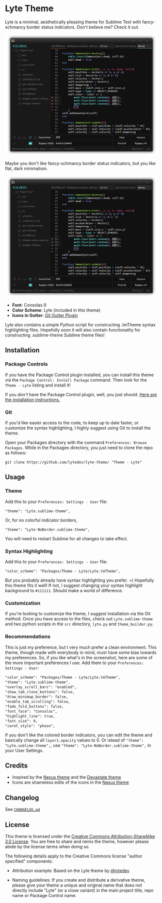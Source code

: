 # Lyte Theme

Lyte is a minimal, aesthetically pleasing theme for Sublime Text with fancy-schmancy border status indicators. Don't believe me? Check it out.

![Lyte Theme clean][3]

Maybe you don't like fancy-schmancy border status indicators, but you like flat, dark minimalism.

![Lyte Theme NoBorder][8]

* **Font**: Consolas 9
* **Color Scheme**: Lyte (included in this theme)
* **Icons in Gutter**: [Git Gutter Plugin][7]

Lyte also contains a simple Python script for constructing .tmTheme syntax highlighting files. Hopefully soon it will also contain functionality for constructing .sublime-theme Sublime theme files!

## Installation

### Package Controls

If you have the Package Control plugin installed, you can install this theme via the `Package Control: Install Package` command. Then look for the `Theme - Lyte` listing and install it!

If you *don't* have the Package Control plugin, well, you just should. [Here are the installation instructions.][4]

### Git

If you'd like easier access to the code, to keep up to date faster, or customize the syntax highlighting, I highly suggest using Git to install the theme.

Open your Packages directory with the command `Preferences: Browse Packages`. While in the Packages directory, you just need to clone the repo as follows:

    git clone https://github.com/lytedev/lyte-theme/ "Theme - Lyte"

## Usage

### Theme

Add this to your `Preferences: Settings - User` file:

    "theme": "Lyte.sublime-theme",

Or, for no colorful indicator borders,

    "theme": "Lyte-NoBorder.sublime-theme",

You will need to restart Sublime for all changes to take effect.

### Syntax Highlighting

Add this to your `Preferences: Settings - User` file:

    "color_scheme": "Packages/Theme - Lyte/Lyte.tmTheme",

But you probably already have syntax highlighting you prefer. =) Hopefully this theme fits it well! If not, I suggest changing your syntax highlight background to `#111111`. Should make a world of difference.

### Customization

If you're looking to customize the theme, I suggest installation via the Git method. Once you have access to the files, check out `Lyte.sublime-theme` and two python scripts in the `src` directory, `lyte.py` and `theme_builder.py`.

### Recommendations

This is just my preference, but I very much prefer a clean environment. This theme, though made with everybody in mind, must have some bias towards my preferences. So, if you like what's in the screenshot, here are some of the more important preferences I use. Add them to your `Preferences: Settings - User`:

    "color_scheme": "Packages/Theme - Lyte/Lyte.tmTheme",
    "theme": "Lyte.sublime-theme",
    "overlay_scroll_bars": "enabled",
    "show_tab_close_buttons": false,
    "draw_minimap_border": false,
    "enable_tab_scrolling": false,
    "fade_fold_buttons": false,
    "font_face": "Consolas",
    "highlight_line": true,
    "font_size": 9,
    "caret_style": "phase",

If you don't like the colored border indicators, you can edit the theme and basically change all `layer1.opacity` values to 0. Or istead of `"theme": "Lyte.sublime-theme",`, use `"theme": "Lyte-NoBorder.sublime-theme",` in your User Settings.

## Credits

* Inspired by the [Nexus theme][1] and the [Devastate theme][2]
* Icons are shameless edits of the icons in the [Nexus theme][1]

## Changelog

See [`CHANGELOG.md`](CHANGELOG.md)

## License

This theme is licensed under the [Creative Commons Attribution-ShareAlike 3.0 License][6]. You are free to share and remix the theme, however please abide by the license terms when doing so.

The following details apply to the Creative Commons license "author specified" components:

* Attribution example: Based on the Lyte theme by [@lytedev](https://github.com/lytedev)

* Naming guidelines: If you create and distribute a derivative theme, please give your theme a unique and original name that does not directly include "Lyte" (or a close variant) in the main project title, repo name or Package Control name.

[1]: https://github.com/EleazarCrusader/nexus-theme
[2]: https://github.com/vlakarados/devastate
[3]: https://raw.githubusercontent.com/lytedev/lyte-theme/master/screenshots/lyte-theme-small-clean-file-folder-icons.png
[4]: https://sublime.wbond.net/installation
[6]: http://creativecommons.org/licenses/by-sa/3.0/
[7]: https://github.com/jisaacks/GitGutter
[8]: https://raw.githubusercontent.com/lytedev/lyte-theme/master/screenshots/lyte-theme-small-clean-file-folder-icons-noborder.png
